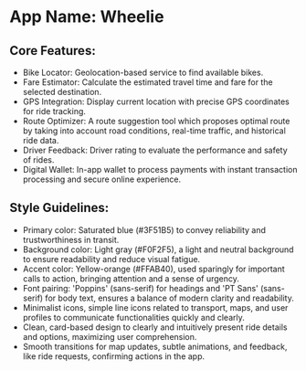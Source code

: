 # **App Name**: Wheelie

## Core Features:

- Bike Locator: Geolocation-based service to find available bikes.
- Fare Estimator: Calculate the estimated travel time and fare for the selected destination.
- GPS Integration: Display current location with precise GPS coordinates for ride tracking.
- Route Optimizer: A route suggestion tool which proposes optimal route by taking into account road conditions, real-time traffic, and historical ride data.
- Driver Feedback: Driver rating to evaluate the performance and safety of rides.
- Digital Wallet: In-app wallet to process payments with instant transaction processing and secure online experience.

## Style Guidelines:

- Primary color: Saturated blue (#3F51B5) to convey reliability and trustworthiness in transit.
- Background color: Light gray (#F0F2F5), a light and neutral background to ensure readability and reduce visual fatigue.
- Accent color: Yellow-orange (#FFAB40), used sparingly for important calls to action, bringing attention and a sense of urgency.
- Font pairing: 'Poppins' (sans-serif) for headings and 'PT Sans' (sans-serif) for body text, ensures a balance of modern clarity and readability.
- Minimalist icons, simple line icons related to transport, maps, and user profiles to communicate functionalities quickly and clearly.
- Clean, card-based design to clearly and intuitively present ride details and options, maximizing user comprehension.
- Smooth transitions for map updates, subtle animations, and feedback, like ride requests, confirming actions in the app.